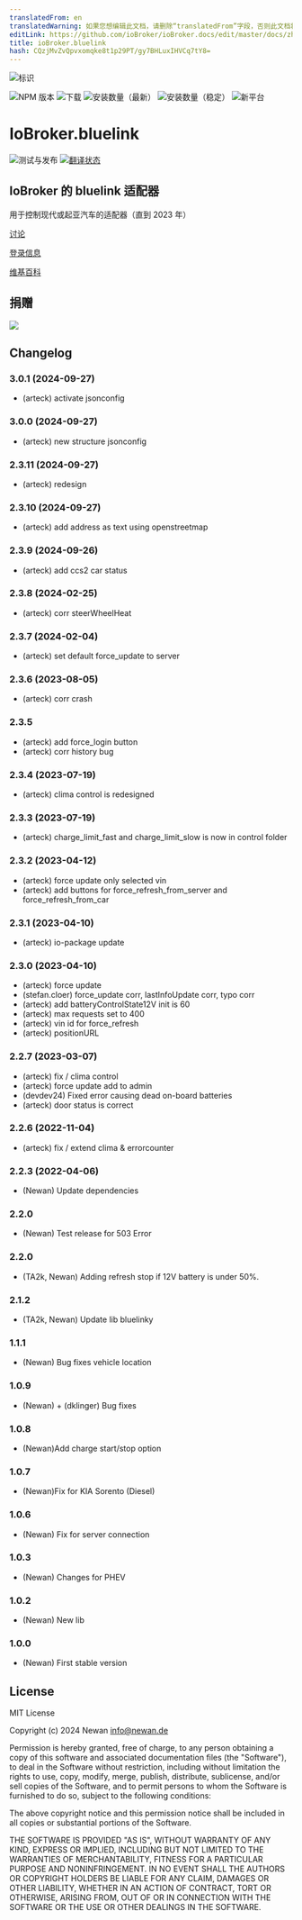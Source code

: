 ```yaml
---
translatedFrom: en
translatedWarning: 如果您想编辑此文档，请删除“translatedFrom”字段，否则此文档将再次自动翻译
editLink: https://github.com/ioBroker/ioBroker.docs/edit/master/docs/zh-cn/adapterref/iobroker.bluelink/README.md
title: ioBroker.bluelink
hash: CQzjMvZvQpvxomqke8t1p29PT/gy7BHLuxIHVCq7tY8=
---
```

![标识](../../../en/adapterref/iobroker.bluelink/admin/bluelink.png)

![NPM 版本](https://img.shields.io/npm/v/iobroker.bluelink.svg)
![下载](https://img.shields.io/npm/dm/iobroker.bluelink.svg)
![安装数量（最新）](https://iobroker.live/badges/bluelink-installed.svg)
![安装数量（稳定）](https://iobroker.live/badges/bluelink-stable.svg)
![新平台](https://nodei.co/npm/iobroker.bluelink.png?downloads=true)

# IoBroker.bluelink
![测试与发布](https://github.com/Newan/iobroker.bluelink/workflows/Test%20and%20Release/badge.svg) [![翻译状态](https://weblate.iobroker.net/widgets/adapters/-/bluelink/svg-badge.svg)](https://weblate.iobroker.net/engage/adapters/?utm_source=widget)

## IoBroker 的 bluelink 适配器
用于控制现代或起亚汽车的适配器（直到 2023 年）

[讨论](https://forum.iobroker.net/topic/43592/adapter-hyundai-bluelink-oder-kia-uvo)

[登录信息](https://developers.kia.com/web/v1/kia/specification/account/account_authorize)

[维基百科](https://github.com/Newan/ioBroker.bluelink/wiki)

<!-- 下一版本的占位符（在行首）：

https://github.com/AlCalzone/release-script#usage npm run release major -- -p iobroker license --all 0.9.8 -> 1.0.0 npm run release minor -- -p iobroker license --all 0.9.8 -> 0.10.0 npm run release patch -- -p iobroker license --all 0.9.8 -> 0.9.9 npm run release prerelease beta -- -p iobroker license --all v0.2.1 -> v0.2.2-beta.0

### **正在进行中** -->
## 捐赠
[![](https://www.paypalobjects.com/de_DE/DE/i/btn/btn_donateCC_LG.gif)](https://www.paypal.com/cgi-bin/webscr?cmd=_s-xclick&hosted_button_id=L55UBQJKJEUJL)

## Changelog
### 3.0.1 (2024-09-27)
* (arteck) activate jsonconfig
  
### 3.0.0 (2024-09-27)
* (arteck) new structure jsonconfig

### 2.3.11 (2024-09-27)
* (arteck) redesign

### 2.3.10 (2024-09-27)
* (arteck) add address as text using openstreetmap

### 2.3.9 (2024-09-26)
* (arteck) add ccs2 car status

### 2.3.8 (2024-02-25)
* (arteck) corr steerWheelHeat

### 2.3.7 (2024-02-04)
* (arteck) set default force_update to server

### 2.3.6 (2023-08-05)
* (arteck) corr crash

### 2.3.5 
* (arteck) add force_login button
* (arteck) corr history bug

### 2.3.4 (2023-07-19)
* (arteck) clima control is redesigned

### 2.3.3 (2023-07-19)
* (arteck) charge_limit_fast and charge_limit_slow is now in control folder

### 2.3.2 (2023-04-12)
* (arteck) force update only selected vin
* (arteck) add buttons for force_refresh_from_server and force_refresh_from_car

### 2.3.1 (2023-04-10)
* (arteck) io-package update

### 2.3.0 (2023-04-10)
* (arteck) force update
* (stefan.cloer) force_update corr, lastInfoUpdate corr, typo corr
* (arteck) add batteryControlState12V init is 60
* (arteck) max requests set to 400
* (arteck) vin id for force_refresh 
* (arteck) positionURL

### 2.2.7 (2023-03-07)
* (arteck) fix / clima control
* (arteck) force update add to admin
* (devdev24) Fixed error causing dead on-board batteries
* (arteck) door status is correct

### 2.2.6 (2022-11-04)
* (arteck) fix / extend clima & errorcounter

### 2.2.3 (2022-04-06)
* (Newan) Update dependencies

### 2.2.0
* (Newan) Test release for 503 Error

### 2.2.0

* (TA2k, Newan) Adding refresh stop if 12V battery is under 50%.

### 2.1.2
* (TA2k, Newan) Update lib bluelinky

### 1.1.1
* (Newan) Bug fixes vehicle location

### 1.0.9
* (Newan) + (dklinger) Bug fixes

### 1.0.8
* (Newan)Add charge start/stop option

### 1.0.7
* (Newan)Fix for KIA Sorento (Diesel)

### 1.0.6
* (Newan) Fix for server connection

### 1.0.3
* (Newan) Changes for PHEV

### 1.0.2
* (Newan) New lib

### 1.0.0
* (Newan) First stable version

## License
MIT License

Copyright (c) 2024 Newan <info@newan.de>

Permission is hereby granted, free of charge, to any person obtaining a copy
of this software and associated documentation files (the "Software"), to deal
in the Software without restriction, including without limitation the rights
to use, copy, modify, merge, publish, distribute, sublicense, and/or sell
copies of the Software, and to permit persons to whom the Software is
furnished to do so, subject to the following conditions:

The above copyright notice and this permission notice shall be included in all
copies or substantial portions of the Software.

THE SOFTWARE IS PROVIDED "AS IS", WITHOUT WARRANTY OF ANY KIND, EXPRESS OR
IMPLIED, INCLUDING BUT NOT LIMITED TO THE WARRANTIES OF MERCHANTABILITY,
FITNESS FOR A PARTICULAR PURPOSE AND NONINFRINGEMENT. IN NO EVENT SHALL THE
AUTHORS OR COPYRIGHT HOLDERS BE LIABLE FOR ANY CLAIM, DAMAGES OR OTHER
LIABILITY, WHETHER IN AN ACTION OF CONTRACT, TORT OR OTHERWISE, ARISING FROM,
OUT OF OR IN CONNECTION WITH THE SOFTWARE OR THE USE OR OTHER DEALINGS IN THE
SOFTWARE.